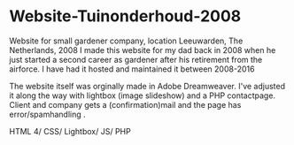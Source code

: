# Website-Tuinonderhoud-2008

Website for small gardener company, location Leeuwarden, The Netherlands, 2008
I made this website for my dad back in 2008 when he just started a second career as gardener after his retirement from the airforce.
I have had it hosted and maintained it between 2008-2016

The website itself was orginally made in Adobe Dreamweaver.
I've adjusted it along the way with lightbox (image slideshow) and a PHP contactpage. Client and company gets a (confirmation)mail and the page has error/spamhandling .

HTML 4/ CSS/ Lightbox/ JS/ PHP


